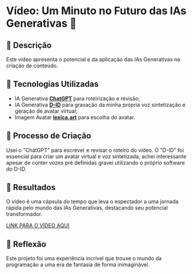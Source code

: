 # Vídeo: Um Minuto no Futuro das IAs Generativas 🎥

## 📒 Descrição
Este vídeo apresenta o potencial e da aplicação das IAs Generativas na criação de conteúdo.

## 🤖 Tecnologias Utilizadas
- IA Generativa **[ChatGPT](https://chat.openai.com)** para roteirização e revisão;
- IA Generativa **[D-ID](https://www.d-id.com)** para gravação da minha própria voz sintetização e geração de avatar virtual;
- Imagem Avatar **[lexica.art](https://lexica.art/)** para escolha do avatar.

## 🧐 Processo de Criação
Usei o "ChatGPT" para escrever e revisar o roteiro do vídeo. O "D-ID" foi essencial para criar um avatar virtual e voz sintetizada, achei interessante apesar de conter vozes pré definidas gravei utilizando o próprio software do D-ID.

## 🚀 Resultados
O vídeo é uma cápsula do tempo que leva o espectador a uma jornada rápida pelo mundo das IAs Generativas, destacando seu potencial transformador.

[LINK PARA O VÍDEO AQUI](./video/gandalf.mp4)

## 💭 Reflexão
Este projeto foi uma experiência incrível que trouxe o mundo da programação a uma era de fantasia de forma inimaginável.